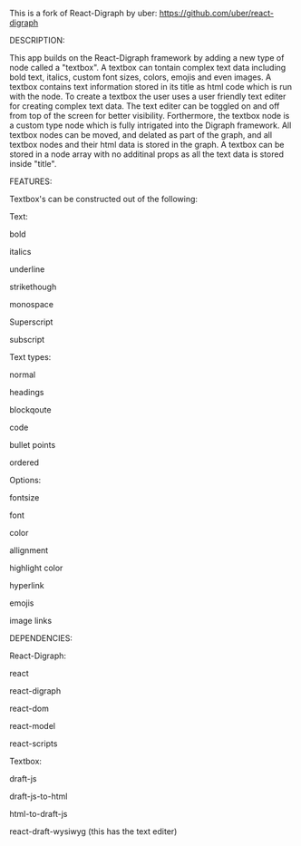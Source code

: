 This is a fork of React-Digraph by uber: https://github.com/uber/react-digraph

DESCRIPTION:

This app builds on the React-Digraph framework by adding a new type of node called a "textbox". A textbox can tontain complex text data including bold text, italics, custom font sizes, colors, emojis and even images. A textbox contains text information stored in its title as html code which is run with the node. To create a textbox the user uses a user friendly text editer for creating complex text data. The text editer can be toggled on and off from top of the screen for better visibility. Forthermore, the textbox node is a custom type node which is fully intrigated into the Digraph framework. All textbox nodes can be moved, and delated as part of the graph, and all textbox nodes and their html data is stored in the graph. A textbox can be stored in a node array with no additinal props as all the text data is stored inside "title".

FEATURES:

Textbox's can be constructed out of the following:

Text:

bold

italics

underline

strikethough

monospace

Superscript

subscript

Text types:

normal

headings

blockqoute

code

bullet points

ordered

Options:

fontsize

font

color

allignment

highlight color

hyperlink

emojis

image links

DEPENDENCIES:

React-Digraph:

react

react-digraph

react-dom

react-model

react-scripts

Textbox:

draft-js

draft-js-to-html

html-to-draft-js

react-draft-wysiwyg (this has the text editer)
